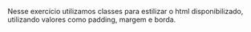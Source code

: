 Nesse exercício utilizamos classes para estilizar o html disponibilizado, utilizando valores como padding, margem e borda.
